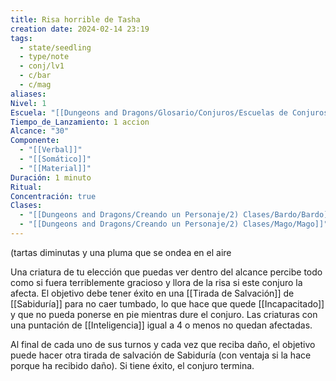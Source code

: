 ```yaml
---
title: Risa horrible de Tasha
creation date: 2024-02-14 23:19
tags:
  - state/seedling
  - type/note
  - conj/lv1
  - c/bar
  - c/mag
aliases: 
Nivel: 1
Escuela: "[[Dungeons and Dragons/Glosario/Conjuros/Escuelas de Conjuros/Encantamiento]]"
Tiempo_de_Lanzamiento: 1 accion
Alcance: "30"
Componente:
  - "[[Verbal]]"
  - "[[Somático]]"
  - "[[Material]]"
Duración: 1 minuto
Ritual: 
Concentración: true
Clases:
  - "[[Dungeons and Dragons/Creando un Personaje/2) Clases/Bardo/Bardo]]"
  - "[[Dungeons and Dragons/Creando un Personaje/2) Clases/Mago/Mago]]"
---
```

(tartas diminutas y una pluma que se ondea en el aire

Una criatura de tu elección que puedas ver dentro del alcance percibe todo como si fuera terriblemente gracioso y llora de la risa si este conjuro la afecta. El objetivo debe tener éxito en una [[Tirada de Salvación]] de [[Sabiduría]] para no caer tumbado, lo que hace que quede [[Incapacitado]] y que no pueda ponerse en pie mientras dure el conjuro. Las criaturas con una puntación de [[Inteligencia]] igual a 4 o menos no quedan afectadas.

Al final de cada uno de sus turnos y cada vez que reciba daño, el objetivo puede hacer otra tirada de salvación de Sabiduría (con ventaja si la hace porque ha recibido daño). Si tiene éxito, el conjuro termina.